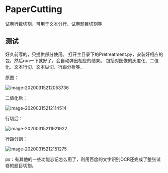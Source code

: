 # PaperCutting
试卷行数切割，可用于文本分行、试卷题目切割等

## 测试
好久前写的，只提供部分使用。
打开主目录下的Pretreatment.py，安装好相应的包，然后run一下就好了，会自动弹出相应的结果。
包括对图像的灰度化、二值化、文本行切、文本纵切、行距分析等..

原图：

![image-20200315212053736](http://goodtimp.com/static/upload/git/image-20200315212053736.png)

二值化后：

![image-20200315212114514](http://goodtimp.com/static/upload/git/image-20200315212114514.png)

行切后：

![image-20200315211921922](http://goodtimp.com/static/upload/git/image-20200315211921922.png)

行距分割：

![image-20200315212151275](http://goodtimp.com/static/upload/git/image-20200315212151275.png)

ps：有其他的一些功能忘记怎么用了，利用百度的文字识别OCR还完成了整张试卷的题目切割。

